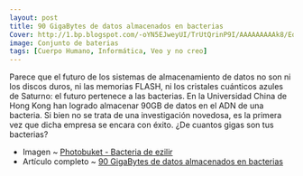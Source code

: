 ```yaml
---
layout: post
title: 90 GigaBytes de datos almacenados en bacterias
Cover: http://1.bp.blogspot.com/-oYN5EJweyUI/TrUtQrinP9I/AAAAAAAAAk8/EqIYZvFZlpE/s1600/Bacteria202.jpg
image: Conjunto de baterias
tags: [Cuerpo Humano, Informática, Veo y no creo]
---
```


Parece que el futuro de los sistemas de almacenamiento de datos no son ni los discos duros, ni las memorias FLASH, ni los cristales cuánticos azules de Saturno: el futuro pertenece a las bacterias. En la Universidad China de Hong Kong han logrado almacenar 90GB de datos en el ADN de una bacteria. Si bien no se trata de una investigación novedosa, es la primera vez que dicha empresa se encara con éxito. ¿De cuantos gigas son tus bacterias?

 - Imagen ~ [Photobuket - Bacteria de ezilir](http://media.photobucket.com/image/disco%20duro%20de%20%20bacterias/ezilir/Bacteria202.jpg)
 - Artículo completo ~ [90 GigaBytes de datos almacenados en bacterias](http://www.neoteo.com/90-gigabytes-de-datos-almacenados-en-bacterias)
